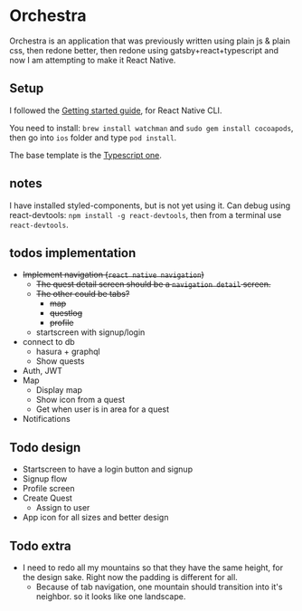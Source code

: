# Orchestra

Orchestra is an application that was previously written using plain js & plain css, then redone better, then redone using gatsby+react+typescript and now I am attempting to make it React Native.

## Setup

I followed the [Getting started guide](https://reactnative.dev/docs/0.60/getting-started), for React Native CLI.

You need to install: `brew install watchman` and `sudo gem install cocoapods`, then go into `ios` folder and type `pod install`.

The base template is the [Typescript one](https://reactnative.dev/docs/typescript).

## notes

I have installed styled-components, but is not yet using it.
Can debug using react-devtools: `npm install -g react-devtools`, then from a terminal use `react-devtools`.

## todos implementation

- ~~Implement navigation (`react native navigation`)~~
  - ~~The quest detail screen should be a `navigation detail` screen.~~
  - ~~The other could be tabs?~~
    - ~~map~~
    - ~~questlog~~
    - ~~profile~~
  - startscreen with signup/login
- connect to db
  - hasura + graphql
  - Show quests
- Auth, JWT
- Map
  - Display map
  - Show icon from a quest
  - Get when user is in area for a quest
- Notifications

## Todo design

- Startscreen to have a login button and signup
- Signup flow
- Profile screen
- Create Quest
  - Assign to user
- App icon for all sizes and better design

## Todo extra

- I need to redo all my mountains so that they have the same height, for the design sake. Right now the padding is different for all.
  - Because of tab navigation, one mountain should transition into it's neighbor. so it looks like one landscape.
